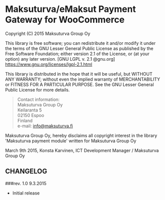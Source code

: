 Maksuturva/eMaksut Payment Gateway for WooCommerce
==========================================================
Copyright (C) 2015 Maksuturva Group Oy

This library is free software; you can redistribute it and/or modify it under the terms of the GNU Lesser General Public License as published by the Free Software Foundation; either version 2.1 of the License, or (at your option) any later version. [GNU LGPL v. 2.1 @gnu.org] https://www.gnu.org/licenses/lgpl-2.1.html

This library is distributed in the hope that it will be useful, but WITHOUT ANY WARRANTY; without even the implied warranty of MERCHANTABILITY or FITNESS FOR A PARTICULAR PURPOSE.  See the GNU Lesser General Public License for more details.

> Contact information:  
Maksuturva Group Oy  
Keilaranta 5  
02150 Espoo  
Finland  
e-mail: info@maksuturva.fi
 
Maksuturva Group Oy, hereby disclaims all copyright interest in
the library 'Maksuturva payment module' written for Maksuturva Group Oy

March 9th 2015, Konsta Karvinen, 
ICT Development Manager / Maksuturva Group Oy

CHANGELOG
---------

###rev. 1.0 9.3.2015
* Initial release
